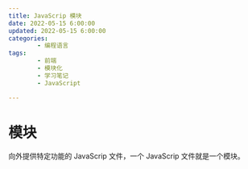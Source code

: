 ```yaml
---
title: JavaScrip 模块
date: 2022-05-15 6:00:00
updated: 2022-05-15 6:00:00
categories:
        - 编程语言
tags:
        - 前端
        - 模块化
        - 学习笔记
        - JavaScript

---
```


# 模块

向外提供特定功能的 JavaScrip 文件，一个 JavaScrip 文件就是一个模块。